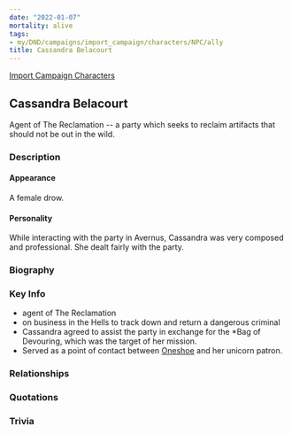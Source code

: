 ```yaml
---
date: "2022-01-07"
mortality: alive
tags:
- my/DND/campaigns/import_campaign/characters/NPC/ally
title: Cassandra Belacourt
---
```


[Import Campaign Characters](/dnd/characters/)

## Cassandra Belacourt

Agent of The Reclamation -- a party which seeks to reclaim artifacts that should not be out in the wild.

### Description

#### Appearance

A female drow.

#### Personality

While interacting with the party in Avernus, Cassandra was very composed and professional. She dealt fairly with the party.

### Biography

### Key Info

- agent of The Reclamation
- on business in the Hells to track down and return a dangerous criminal
- Cassandra agreed to assist the party in exchange for the *Bag of Devouring, which was the target of her mission.
- Served as a point of contact between [Oneshoe](/dnd/characters/oneshoe/) and her unicorn patron.

### Relationships

### Quotations

### Trivia
